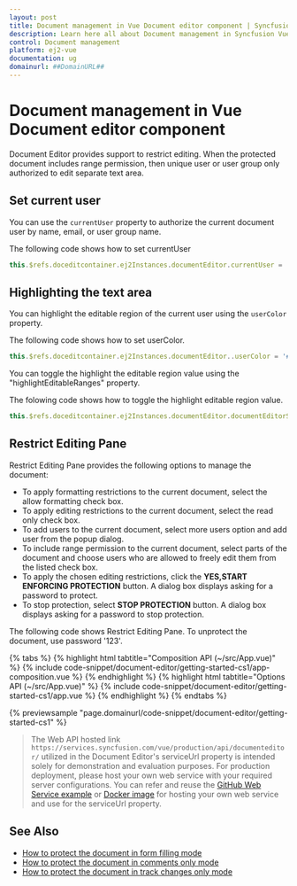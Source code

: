 ```yaml
---
layout: post
title: Document management in Vue Document editor component | Syncfusion
description: Learn here all about Document management in Syncfusion Vue Document editor component of Syncfusion Essential JS 2 and more.
control: Document management 
platform: ej2-vue
documentation: ug
domainurl: ##DomainURL##
---
```


# Document management in Vue Document editor component

Document Editor provides support to restrict editing. When the protected document includes range permission, then unique user or user group only authorized to edit separate text area.

## Set current user

You can use the `currentUser` property to authorize the current document user by name, email, or user group name.

The following code shows how to set currentUser

```javascript
this.$refs.doceditcontainer.ej2Instances.documentEditor.currentUser = 'engineer@mycompany.com';
```

## Highlighting the text area

You can highlight the editable region of the current user using the `userColor` property.

The following code shows how to set userColor.

```javascript
this.$refs.doceditcontainer.ej2Instances.documentEditor..userColor = '#fff000';
```

You can toggle the highlight the editable region value using the "highlightEditableRanges" property.

The folowing code shows how to toggle the highlight editable region value.

```javascript
this.$refs.doceditcontainer.ej2Instances.documentEditor.documentEditorSettings.highlightEditableRanges = true; 
```

## Restrict Editing Pane

Restrict Editing Pane provides the following options to manage the document:
* To apply formatting restrictions to the current document, select the allow formatting check box.
* To apply editing restrictions to the current document, select the read only check box.
* To add users to the current document, select more users option and add user from the popup dialog.
* To include range permission to the current document, select parts of the document and choose users who are allowed to freely edit them from the listed check box.
* To apply the chosen editing restrictions, click the **YES,START ENFORCING PROTECTION** button. A dialog box displays asking for a   password to protect.
* To stop protection, select **STOP PROTECTION** button. A dialog box displays asking for a password to stop protection.

The following code shows Restrict Editing Pane. To unprotect the document, use password '123'.

{% tabs %}
{% highlight html tabtitle="Composition API (~/src/App.vue)" %}
{% include code-snippet/document-editor/getting-started-cs1/app-composition.vue %}
{% endhighlight %}
{% highlight html tabtitle="Options API (~/src/App.vue)" %}
{% include code-snippet/document-editor/getting-started-cs1/app.vue %}
{% endhighlight %}
{% endtabs %}
        
{% previewsample "page.domainurl/code-snippet/document-editor/getting-started-cs1" %}

> The Web API hosted link `https://services.syncfusion.com/vue/production/api/documenteditor/` utilized in the Document Editor's serviceUrl property is intended solely for demonstration and evaluation purposes. For production deployment, please host your own web service with your required server configurations. You can refer and reuse the [GitHub Web Service example](https://github.com/SyncfusionExamples/EJ2-DocumentEditor-WebServices) or [Docker image](https://hub.docker.com/r/syncfusion/word-processor-server) for hosting your own web service and use for the serviceUrl property.

## See Also

* [How to protect the document in form filling mode](../document-editor/form-fields/#protect-the-document-in-form-filling-mode)
* [How to protect the document in comments only mode](../document-editor/comments/#protect-the-document-in-comments-only-mode)
* [How to protect the document in track changes only mode](../document-editor/track-changes/#protect-the-document-in-track-changes-only-mode)